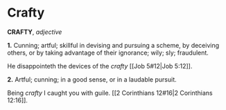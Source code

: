 # Crafty

**CRAFTY**, _adjective_

**1.** Cunning; artful; skillful in devising and pursuing a scheme, by deceiving others, or by taking advantage of their ignorance; wily; sly; fraudulent.

He disappointeth the devices of the _crafty_ [[Job 5#12|Job 5:12]].

**2.** Artful; cunning; in a good sense, or in a laudable pursuit.

Being _crafty_ I caught you with guile. [[2 Corinthians 12#16|2 Corinthians 12:16]].